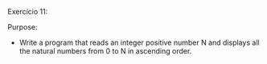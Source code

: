Exercício 11:

Purpose:

 - Write a program that reads an integer positive number N and displays all the natural numbers from 0 to N in
ascending order.
